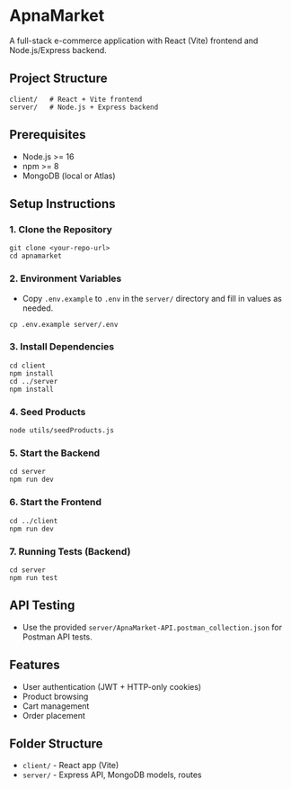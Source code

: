 # ApnaMarket

A full-stack e-commerce application with React (Vite) frontend and Node.js/Express backend.

## Project Structure

```
client/   # React + Vite frontend
server/   # Node.js + Express backend
```

## Prerequisites
- Node.js >= 16
- npm >= 8
- MongoDB (local or Atlas)

## Setup Instructions

### 1. Clone the Repository
```
git clone <your-repo-url>
cd apnamarket
```

### 2. Environment Variables
- Copy `.env.example` to `.env` in the `server/` directory and fill in values as needed.

```
cp .env.example server/.env
```

### 3. Install Dependencies
```
cd client
npm install
cd ../server
npm install
```

### 4. Seed Products
```
node utils/seedProducts.js
```

### 5. Start the Backend
```
cd server
npm run dev
```

### 6. Start the Frontend
```
cd ../client
npm run dev
```

### 7. Running Tests (Backend)
```
cd server
npm run test
```

## API Testing
- Use the provided `server/ApnaMarket-API.postman_collection.json` for Postman API tests.

## Features
- User authentication (JWT + HTTP-only cookies)
- Product browsing
- Cart management
- Order placement

## Folder Structure
- `client/` - React app (Vite)
- `server/` - Express API, MongoDB models, routes


